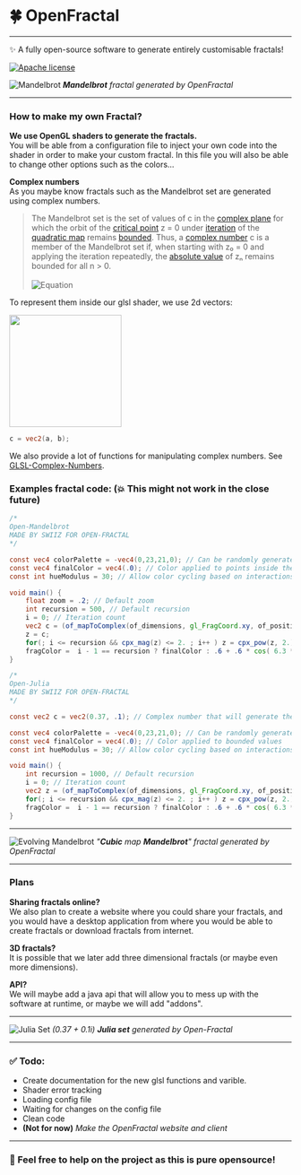 # 🍀 OpenFractal

***

✨ A fully open-source software to generate entirely customisable fractals!

[![Apache license](https://img.shields.io/badge/License-Apache-blue.svg)](http://www.apache.org/licenses/)

![Mandelbrot](https://imgur.com/01xq7U8.png)
***Mandelbrot** fractal generated by OpenFractal*

***

### How to make my own Fractal?
**We use OpenGL shaders to generate the fractals.**<br />
You will be able from a configuration file to inject your own code into the shader in order to make your custom fractal. In this file you will also be able to change other options such as the colors... <br />

**Complex numbers**<br />
As you maybe know fractals such as the Mandelbrot set are generated using complex numbers.
> The Mandelbrot set is the set of values of c in the [complex plane](https://en.wikipedia.org/wiki/Complex_plane) for which the orbit of the [critical point](https://en.wikipedia.org/wiki/Complex_quadratic_polynomial#Critical_point) z = 0 under [iteration](https://en.wikipedia.org/wiki/Iterated_function) of the [quadratic map](https://en.wikipedia.org/wiki/Quadratic_map) remains [bounded](https://en.wikipedia.org/wiki/Bounded_sequence). Thus, a [complex number](https://en.wikipedia.org/wiki/Complex_number) c is a member of the Mandelbrot set if, when starting with z₀ = 0 and applying the iteration repeatedly, the [absolute value](https://en.wikipedia.org/wiki/Absolute_value) of zₙ remains bounded for all n > 0. <br /><br />
> ![Equation](https://imgur.com/GGmzKmE.png)

To represent them inside our glsl shader, we use 2d vectors:

<img src="https://imgur.com/iFtPC7R.png" width="200">

```GLSL
c = vec2(a, b);
```

We also provide a lot of functions for manipulating complex numbers. See 
[GLSL-Complex-Numbers](https://github.com/Quinn-With-Two-Ns/GLSL-Complex-Numbers).

### Examples fractal code:  (💥 This might not work in the close future)

```GLSL
/*
Open-Mandelbrot
MADE BY SWIIZ FOR OPEN-FRACTAL
*/

const vec4 colorPalette = -vec4(0,23,21,0); // Can be randomly generated for more fun!
const vec4 finalColor = vec4(.0); // Color applied to points inside the set
const int hueModulus = 30; // Allow color cycling based on interactions count

void main() {
    float zoom = .2; // Default zoom
    int recursion = 500, // Default recursion
    i = 0; // Iteration count
    vec2 c = (of_mapToComplex(of_dimensions, gl_FragCoord.xy, of_position)) / of_zoom, // Mapping the complex plane to the viewport
    z = c;
    for(; i <= recursion && cpx_mag(z) <= 2. ; i++ ) z = cpx_pow(z, 2.) + c; // Actual iterative thing
    fragColor =  i - 1 == recursion ? finalColor : .6 + .6 * cos( 6.3 *  (float((i - 1) % hueModulus) / float(hueModulus)) + colorPalette); // Deciding the final color
}
```

```GLSL
/*
Open-Julia
MADE BY SWIIZ FOR OPEN-FRACTAL
*/

const vec2 c = vec2(0.37, .1); // Complex number that will generate the julia set.

const vec4 colorPalette = -vec4(0,23,21,0); // Can be randomly generated for more fun!
const vec4 finalColor = vec4(.0); // Color applied to bounded values
const int hueModulus = 30; // Allow color cycling based on interactions count

void main() {
    int recursion = 1000, // Default recursion
    i = 0; // Iteration count
    vec2 z = (of_mapToComplex(of_dimensions, gl_FragCoord.xy, of_position)) / of_zoom; // Mapping the complex plane to the viewport
    for(; i <= recursion && cpx_mag(z) <= 2. ; i++ ) z = cpx_pow(z, 2.) + c; // Actual iterative thing
    fragColor =  i - 1 == recursion ? finalColor : .6 + .6 * cos( 6.3 *  (float((i - 1) % hueModulus) / float(hueModulus)) + colorPalette); // Deciding the final color
}
```

***

![Evolving Mandelbrot](https://imgur.com/eyuWAXF.png)
*"**Cubic** map **Mandelbrot**" fractal generated by OpenFractal*

***

### Plans
**Sharing fractals online?**<br />
We also plan to create a website where you could share your fractals, and you would have a desktop application from where you would be able to create fractals or download fractals from internet.
<br />

**3D fractals?**<br />
It is possible that we later add three dimensional fractals (or maybe even more dimensions).

**API?**<br />
We will maybe add a java api that will allow you to mess up with the software at runtime, or maybe we will add "addons".

***

![Julia Set](https://imgur.com/zkUWWia.png)
*(0.37 + 0.1i) **Julia set** generated by Open-Fractal*

***

### ✅ Todo:
- Create documentation for the new glsl functions and varible.
- Shader error tracking
- Loading config file
- Waiting for changes on the config file
- Clean code
- **(Not for now)** *Make the OpenFractal website and client*

***

### 🏅 Feel free to help on the project as this is pure opensource!

